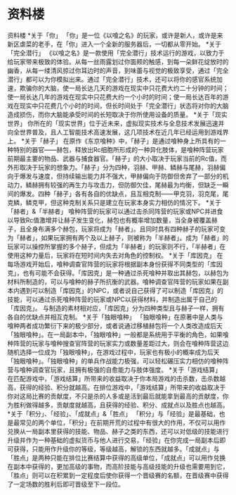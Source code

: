 # 资料楼
资料楼
*关于「你」
「你」是一位《以喰之名》的玩家，或许是新人，或许是来新区虐菜的老手，在「你」进入一个全新的服务器后，一切都从零开始。
*关于「完全潜行」
《以喰之名》是一款使用「完全潜行」技术运行的游戏，以致力于给玩家带来极致的体验。从每一丝雨露划过你面颊的触感，到每一朵鲜花绽放时的幽香，从每一缕清风掠过你耳边时的声音，到味蕾与视觉的极致享受，通过「完全潜行」都可以为你模拟出来。通过「完全潜行」技术，还可以将你的感官系统加速，欺骗你的大脑，使一局长达几天的游戏在现实中只花费大约二十分钟的时间；使一局长达几年的游戏在现实中只花费大约一个小时的时间；使一局长达百年的游戏在现实中只花费几个小时的时间，但长时间处于「完全潜行」状态将对你的大脑造成损伤，而你大脑能承受时间的长短取决于你所使用设备的质量。
*关于「现实世界」
你所在的「现实世界」位于近未来，虚拟现实技术与全息技术发展迅速并向全世界普及，且人工智能技术高速发展，这几项技术在近几年已经运用到游戏界上。
*关于「赫子」
在原作《东京喰种》中，「赫子」是通过喰种身上所具有的一种特别的器官——赫包，释放出Rc细胞所形成的一种异化肢体，是喰种阵营玩家前期最主要的物品、武器与捕食器官。「赫子」的大小取决于玩家当前的Rc值，而外形取决于玩家的想象力。「赫子」分为四种，羽赫、甲赫、鳞赫与尾赫，羽赫偏向于爆发与速度，但持续输出能力并不强大，甲赫偏向于防御但舍弃了一部分的机动力，鳞赫拥有较强的再生力与攻击力，但防御欠佳，尾赫最为均衡，但缺乏一瞬间的爆发。四种「赫子」各有各自的优缺点，且互相克制——甲克羽，羽克尾，尾克鳞，鳞克甲，但这种克制关系只是建立在玩家本身实力相仿的情况下。
*关于「赫者」&「半赫者」
喰种阵营的玩家可以通过击杀同阵营的玩家或NPC并进食以导致Rc值激增并让赫子发生变化，赫包也有概率增加数量，当全身被覆盖赫子，且全身布满多个赫包，玩家将成为「赫者」。且同时具有四种赫子的玩家可变为「赫者」，如果玩家拥有两个及以上赫子，则被称为「半赫者」。成为「赫者」的玩家可以操控所掌握的多个赫子，但成为「半赫者」的玩家则不行，「半赫者」在使用这种力量后，玩家将在短时间内失去对角色的控制权。
*关于「库因克」
在每场游戏开始后，喰种调查官阵营的玩家将根据副本身份获得不同类型的「库因克」，也有可能不会获得。「库因克」是一种通过杀死喰种并取出其赫包，以赫包为材料所制造的，可以与喰种的赫子所抗衡的武器。喰种调查官阵营的玩家如果在副本内遇到可以制造「库因克」的NPC，或者说自己获得了可以制造「库因克」的技能，可以通过杀死喰种阵营的玩家或NPC以获得材料，并制造出属于自己的「库因克」。
与制造的素材相对应，「库因克」分为四种类型且与赫子一样，拥有各自的优缺点并相互克制。
*关于「独眼喰种」
「独眼喰种」在原著中是人类与喰种两者成功繁衍下来的极少部分，或者说通过移植赫包将一个人类改造成后天「独眼喰种」。在一局副本中，「独眼喰种」一般都是系统用于平衡的角色，如果喰种阵营的玩家与喰种搜查官阵营的玩家实力或数量差距过大，则会在喰种阵营这边随机选择一位成为「独眼喰种」，在游戏过程中，玩家也有极小的概率成为后天「独眼喰种」。「独眼喰种」的单兵作战能力极强，可以轻松碾压实力相仿的喰种阵营与喰种调查官玩家，且拥有极强的自愈能力与肢体强度。
*关于「游戏结算」
在匹配游戏中，「游戏结算」所带来的收益取决于你本局游戏的击杀数，击杀数越高，获得的经验、积分就越高。在排位游戏中，「游戏结算」所带来的收益取决于你对这局比赛的贡献度，不只是杀的人多或是活到最后就能拿到最高的贡献度，你为胜利做得越多，贡献度就越高，且获得的经验、积分、成就点以及胜点也越高。
*关于「积分」、「经验」、「成就点」&「胜点」
「积分」与「经验」是最基础，也是最常见的两个单位，「积分」在前期开荒的过程中有很大的作用，不仅可以用作兑换从一局副本里获得的技能、物品、赫子之类的东西，还可以对低级的技能进行升级并作为一种基础的虚拟货币与他人进行交易，「经验」在你完成一局副本后即可获得，只能用作升级你的等级，等级越高，解锁的东西就越多。「成就点」与「胜点」是两种只能在排位比赛结算中获得的高级单位，「成就点」可以用作兑换在副本中获得的，更加高级的事物，而高阶技能与高级技能的升级也需要用到它，「胜点」则可以在积累到一定程度后使你获得一个晋级赛的名额，在晋级赛中获得了一定场数的胜利后即可晋级至下一段位。